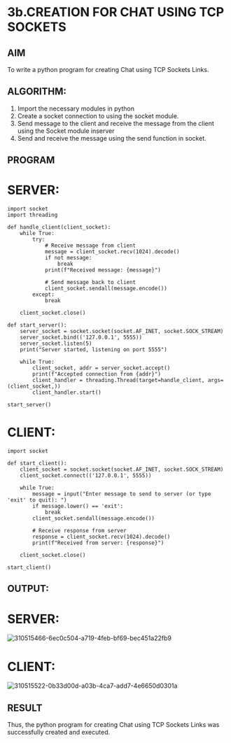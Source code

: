 # 3b.CREATION FOR CHAT USING TCP SOCKETS
## AIM
To write a python program for creating Chat using TCP Sockets Links.
## ALGORITHM:
1. Import the necessary modules in python
2. Create a socket connection to using the socket module.
3. Send message to the client and receive the message from the client using the Socket module inserver
4. Send and receive the message using the send function in socket.
## PROGRAM
# SERVER:
```
import socket
import threading

def handle_client(client_socket):
    while True:
        try:
            # Receive message from client
            message = client_socket.recv(1024).decode()
            if not message:
                break
            print(f"Received message: {message}")

            # Send message back to client
            client_socket.sendall(message.encode())
        except:
            break

    client_socket.close()

def start_server():
    server_socket = socket.socket(socket.AF_INET, socket.SOCK_STREAM)
    server_socket.bind(('127.0.0.1', 5555))
    server_socket.listen(5)
    print("Server started, listening on port 5555")

    while True:
        client_socket, addr = server_socket.accept()
        print(f"Accepted connection from {addr}")
        client_handler = threading.Thread(target=handle_client, args=(client_socket,))
        client_handler.start()

start_server()

```
# CLIENT:
```
import socket

def start_client():
    client_socket = socket.socket(socket.AF_INET, socket.SOCK_STREAM)
    client_socket.connect(('127.0.0.1', 5555))

    while True:
        message = input("Enter message to send to server (or type 'exit' to quit): ")
        if message.lower() == 'exit':
            break
        client_socket.sendall(message.encode())

        # Receive response from server
        response = client_socket.recv(1024).decode()
        print(f"Received from server: {response}")

    client_socket.close()

start_client()

```
## OUTPUT:
# SERVER:
![310515466-6ec0c504-a719-4feb-bf69-bec451a22fb9](https://github.com/vamsikrishna272005/3b_CHAT_USING_TCP_SOCKETS/assets/147477015/0e876ef3-3cb8-48b0-a176-9363baf3ef93)
# CLIENT:
![310515522-0b33d00d-a03b-4ca7-add7-4e6650d0301a](https://github.com/vamsikrishna272005/3b_CHAT_USING_TCP_SOCKETS/assets/147477015/03556e04-eb69-4c52-b205-3138b8435a07)


## RESULT
Thus, the python program for creating Chat using TCP Sockets Links was successfully created and executed.
